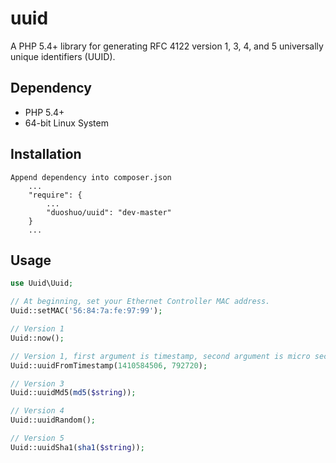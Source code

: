 uuid
====

A PHP 5.4+ library for generating RFC 4122 version 1, 3, 4, and 5 universally unique identifiers (UUID).

## Dependency
* PHP 5.4+
* 64-bit Linux System

## Installation
```
Append dependency into composer.json
    ...
    "require": {
        ...
        "duoshuo/uuid": "dev-master"
    }
    ...
```

## Usage
```php
use Uuid\Uuid;

// At beginning, set your Ethernet Controller MAC address.
Uuid::setMAC('56:84:7a:fe:97:99');

// Version 1
Uuid::now();

// Version 1, first argument is timestamp, second argument is micro seconds.
Uuid::uuidFromTimestamp(1410584506, 792720);

// Version 3
Uuid::uuidMd5(md5($string));

// Version 4
Uuid::uuidRandom();

// Version 5
Uuid::uuidSha1(sha1($string));	
```
